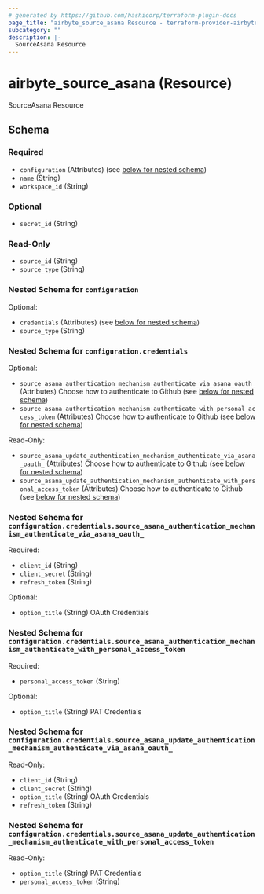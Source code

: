 ```yaml
---
# generated by https://github.com/hashicorp/terraform-plugin-docs
page_title: "airbyte_source_asana Resource - terraform-provider-airbyte"
subcategory: ""
description: |-
  SourceAsana Resource
---
```


# airbyte_source_asana (Resource)

SourceAsana Resource



<!-- schema generated by tfplugindocs -->
## Schema

### Required

- `configuration` (Attributes) (see [below for nested schema](#nestedatt--configuration))
- `name` (String)
- `workspace_id` (String)

### Optional

- `secret_id` (String)

### Read-Only

- `source_id` (String)
- `source_type` (String)

<a id="nestedatt--configuration"></a>
### Nested Schema for `configuration`

Optional:

- `credentials` (Attributes) (see [below for nested schema](#nestedatt--configuration--credentials))
- `source_type` (String)

<a id="nestedatt--configuration--credentials"></a>
### Nested Schema for `configuration.credentials`

Optional:

- `source_asana_authentication_mechanism_authenticate_via_asana_oauth_` (Attributes) Choose how to authenticate to Github (see [below for nested schema](#nestedatt--configuration--credentials--source_asana_authentication_mechanism_authenticate_via_asana_oauth_))
- `source_asana_authentication_mechanism_authenticate_with_personal_access_token` (Attributes) Choose how to authenticate to Github (see [below for nested schema](#nestedatt--configuration--credentials--source_asana_authentication_mechanism_authenticate_with_personal_access_token))

Read-Only:

- `source_asana_update_authentication_mechanism_authenticate_via_asana_oauth_` (Attributes) Choose how to authenticate to Github (see [below for nested schema](#nestedatt--configuration--credentials--source_asana_update_authentication_mechanism_authenticate_via_asana_oauth_))
- `source_asana_update_authentication_mechanism_authenticate_with_personal_access_token` (Attributes) Choose how to authenticate to Github (see [below for nested schema](#nestedatt--configuration--credentials--source_asana_update_authentication_mechanism_authenticate_with_personal_access_token))

<a id="nestedatt--configuration--credentials--source_asana_authentication_mechanism_authenticate_via_asana_oauth_"></a>
### Nested Schema for `configuration.credentials.source_asana_authentication_mechanism_authenticate_via_asana_oauth_`

Required:

- `client_id` (String)
- `client_secret` (String)
- `refresh_token` (String)

Optional:

- `option_title` (String) OAuth Credentials


<a id="nestedatt--configuration--credentials--source_asana_authentication_mechanism_authenticate_with_personal_access_token"></a>
### Nested Schema for `configuration.credentials.source_asana_authentication_mechanism_authenticate_with_personal_access_token`

Required:

- `personal_access_token` (String)

Optional:

- `option_title` (String) PAT Credentials


<a id="nestedatt--configuration--credentials--source_asana_update_authentication_mechanism_authenticate_via_asana_oauth_"></a>
### Nested Schema for `configuration.credentials.source_asana_update_authentication_mechanism_authenticate_via_asana_oauth_`

Read-Only:

- `client_id` (String)
- `client_secret` (String)
- `option_title` (String) OAuth Credentials
- `refresh_token` (String)


<a id="nestedatt--configuration--credentials--source_asana_update_authentication_mechanism_authenticate_with_personal_access_token"></a>
### Nested Schema for `configuration.credentials.source_asana_update_authentication_mechanism_authenticate_with_personal_access_token`

Read-Only:

- `option_title` (String) PAT Credentials
- `personal_access_token` (String)


